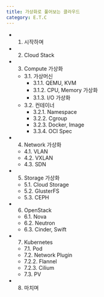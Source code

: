 ```yaml
---
title: 가상화로 풀어보는 클라우드
category: E.T.C
---
```


* 1. 시작하며
* 2. Cloud Stack
* 3. Compute 가상화
  * 3.1. 가상머신
    * 3.1.1. QEMU, KVM
    * 3.1.2. CPU, Memory 가상화
    * 3.1.3. I/O 가상화
  * 3.2. 컨테이너
    * 3.2.1. Namespace
    * 3.2.2. Cgroup
    * 3.2.3. Docker, Image
    * 3.3.4. OCI Spec
* 4. Network 가상화
  * 4.1. VLAN
  * 4.2. VXLAN
  * 4.3. SDN
* 5. Storage 가상화
  * 5.1. Cloud Storage
  * 5.2. GlusterFS
  * 5.3. CEPH
* 6. OpenStack
  * 6.1. Nova
  * 6.2. Neutron
  * 6.3. Cinder, Swift
* 7. Kubernetes
  * 7.1. Pod
  * 7.2. Network Plugin
  * 7.2.2. Flannel
  * 7.2.3. Cilium
  * 7.3. PV
* 8. 마치며
